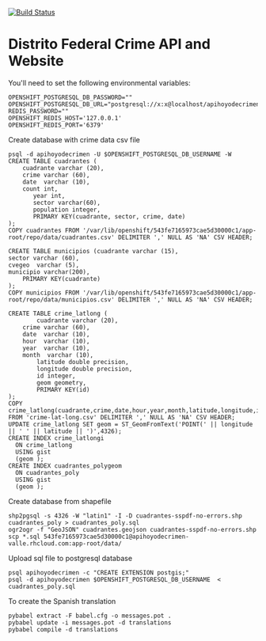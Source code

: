 [![Build Status](https://travis-ci.org/diegovalle/hoyodecrimen.api.svg?branch=master)](https://travis-ci.org/diegovalle/hoyodecrimen.api)

Distrito Federal Crime API and Website
===========================

You'll need to set the following environmental variables:

```
OPENSHIFT_POSTGRESQL_DB_PASSWORD=""
OPENSHIFT_POSTGRESQL_DB_URL="postgresql://x:x@localhost/apihoyodecrimen"
REDIS_PASSWORD=""
OPENSHIFT_REDIS_HOST='127.0.0.1'
OPENSHIFT_REDIS_PORT='6379'
```

Create database with crime data csv file

```
psql -d apihoyodecrimen -U $OPENSHIFT_POSTGRESQL_DB_USERNAME -W
CREATE TABLE cuadrantes (
	cuadrante varchar (20),
	crime varchar (60),
	date  varchar (10),
	count int,
       year int,
       sector varchar(60),
       population integer,
       PRIMARY KEY(cuadrante, sector, crime, date)
);
COPY cuadrantes FROM '/var/lib/openshift/543fe7165973cae5d30000c1/app-root/repo/data/cuadrantes.csv' DELIMITER ',' NULL AS 'NA' CSV HEADER;

CREATE TABLE municipios (cuadrante varchar (15),
sector varchar (60),
cvegeo  varchar (5),
municipio varchar(200),
    PRIMARY KEY(cuadrante)
);
COPY municipios FROM '/var/lib/openshift/543fe7165973cae5d30000c1/app-root/repo/data/municipios.csv' DELIMITER ',' NULL AS 'NA' CSV HEADER;

CREATE TABLE crime_latlong (
        cuadrante varchar (20),
	crime varchar (60),
	date  varchar (10),
	hour  varchar (10),
	year  varchar (10),
	month  varchar (10),
        latitude double precision,
        longitude double precision,
        id integer,
        geom geometry,
        PRIMARY KEY(id)
);
COPY crime_latlong(cuadrante,crime,date,hour,year,month,latitude,longitude,id) FROM 'crime-lat-long.csv' DELIMITER ',' NULL AS 'NA' CSV HEADER;
UPDATE crime_latlong SET geom = ST_GeomFromText('POINT(' || longitude || ' ' || latitude || ')',4326);
CREATE INDEX crime_latlongi
  ON crime_latlong
  USING gist
  (geom );
CREATE INDEX cuadrantes_polygeom
  ON cuadrantes_poly
  USING gist
  (geom );
```

Create database from shapefile

```
shp2pgsql -s 4326 -W "latin1" -I -D cuadrantes-sspdf-no-errors.shp cuadrantes_poly > cuadrantes_poly.sql
ogr2ogr -f "GeoJSON" cuadrantes.geojson cuadrantes-sspdf-no-errors.shp
scp *.sql 543fe7165973cae5d30000c1@apihoyodecrimen-valle.rhcloud.com:app-root/data/
```

Upload sql file to postgresql database

```
psql apihoyodecrimen -c "CREATE EXTENSION postgis;"
psql -d apihoyodecrimen $OPENSHIFT_POSTGRESQL_DB_USERNAME  < cuadrantes_poly.sql
```
To create the Spanish translation

```
pybabel extract -F babel.cfg -o messages.pot .
pybabel update -i messages.pot -d translations
pybabel compile -d translations
```
